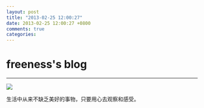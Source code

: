 ```yaml
---
layout: post
title: "2013-02-25 12:00:27"
date: 2013-02-25 12:00:27 +0800
comments: true
categories: 
---
```


# freeness's blog

----------

![](http://okqmqrbgo.bkt.clouddn.com/201302251200271.jpg)

>
生活中从来不缺乏美好的事物，只要用心去观察和感受。